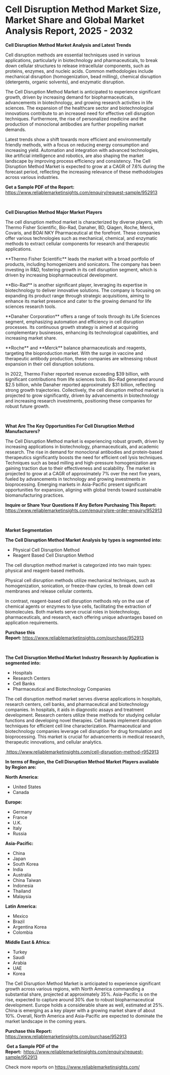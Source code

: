 <p><h1>Cell Disruption Method Market Size, Market Share and Global Market Analysis Report, 2025 - 2032</h1></p><p><strong>Cell Disruption Method Market Analysis and Latest Trends</strong></p>
<p><p>Cell disruption methods are essential techniques used in various applications, particularly in biotechnology and pharmaceuticals, to break down cellular structures to release intracellular components, such as proteins, enzymes, and nucleic acids. Common methodologies include mechanical disruption (homogenization, bead milling), chemical disruption (detergents, organic solvents), and enzymatic disruption.</p><p>The Cell Disruption Method Market is anticipated to experience significant growth, driven by increasing demand for biopharmaceuticals, advancements in biotechnology, and growing research activities in life sciences. The expansion of the healthcare sector and biotechnological innovations contribute to an increased need for effective cell disruption techniques. Furthermore, the rise of personalized medicine and the production of monoclonal antibodies are further propelling market demands. </p><p>Latest trends show a shift towards more efficient and environmentally friendly methods, with a focus on reducing energy consumption and increasing yield. Automation and integration with advanced technologies, like artificial intelligence and robotics, are also shaping the market landscape by improving process efficiency and consistency. The Cell Disruption Method Market is expected to grow at a CAGR of 7.6% during the forecast period, reflecting the increasing relevance of these methodologies across various industries.</p></p>
<p><strong>Get a Sample PDF of the Report:&nbsp;</strong> <a href="https://www.reliablemarketinsights.com/enquiry/request-sample/952913?utm_campaign=1938&utm_medium=2&utm_source=Github&utm_content=ia&utm_term=07032025&utm_id=cell-disruption-method">https://www.reliablemarketinsights.com/enquiry/request-sample/952913</a></p>
<p>&nbsp;</p>
<p><strong>Cell Disruption Method Major Market Players</strong></p>
<p><p>The cell disruption method market is characterized by diverse players, with Thermo Fisher Scientific, Bio-Rad, Danaher, BD, Qiagen, Roche, Merck, Covaris, and BOAI NKY Pharmaceutical at the forefront. These companies offer various technologies such as mechanical, chemical, and enzymatic methods to extract cellular components for research and therapeutic applications.</p><p>**Thermo Fisher Scientific** leads the market with a broad portfolio of products, including homogenizers and sonicators. The company has been investing in R&D, fostering growth in its cell disruption segment, which is driven by increasing biopharmaceutical development.</p><p>**Bio-Rad** is another significant player, leveraging its expertise in biotechnology to deliver innovative solutions. The company is focusing on expanding its product range through strategic acquisitions, aiming to enhance its market presence and cater to the growing demand for life sciences research tools.</p><p>**Danaher Corporation** offers a range of tools through its Life Sciences segment, emphasizing automation and efficiency in cell disruption processes. Its continuous growth strategy is aimed at acquiring complementary businesses, enhancing its technological capabilities, and increasing market share.</p><p>**Roche** and **Merck** balance pharmaceuticals and reagents, targeting the bioproduction market. With the surge in vaccine and therapeutic antibody production, these companies are witnessing robust expansion in their cell disruption solutions.</p><p>In 2022, Thermo Fisher reported revenue exceeding $39 billion, with significant contributions from life sciences tools. Bio-Rad generated around $2.5 billion, while Danaher reported approximately $31 billion, reflecting strong growth trajectories. Collectively, the cell disruption method market is projected to grow significantly, driven by advancements in biotechnology and increasing research investments, positioning these companies for robust future growth.</p></p>
<p>&nbsp;</p>
<p><strong>What Are The Key Opportunities For Cell Disruption Method Manufacturers?</strong></p>
<p><p>The Cell Disruption Method market is experiencing robust growth, driven by increasing applications in biotechnology, pharmaceuticals, and academic research. The rise in demand for monoclonal antibodies and protein-based therapeutics significantly boosts the need for efficient cell lysis techniques. Techniques such as bead milling and high-pressure homogenization are gaining traction due to their effectiveness and scalability. The market is projected to grow at a CAGR of approximately 7% over the next five years, fueled by advancements in technology and growing investments in bioprocessing. Emerging markets in Asia-Pacific present significant opportunities for expansion, aligning with global trends toward sustainable biomanufacturing practices.</p></p>
<p><strong>Inquire or Share Your Questions If Any Before Purchasing This Report:</strong> <a href="https://www.reliablemarketinsights.com/enquiry/pre-order-enquiry/952913?utm_campaign=1938&utm_medium=2&utm_source=Github&utm_content=ia&utm_term=07032025&utm_id=cell-disruption-method">https://www.reliablemarketinsights.com/enquiry/pre-order-enquiry/952913</a></p>
<p>&nbsp;</p>
<p><strong>Market Segmentation</strong></p>
<p><strong>The Cell Disruption Method Market Analysis by types is segmented into:</strong></p>
<p><ul><li>Physical Cell Disruption Method</li><li>Reagent Based Cell Disruption Method</li></ul></p>
<p><p>The cell disruption method market is categorized into two main types: physical and reagent-based methods. </p><p>Physical cell disruption methods utilize mechanical techniques, such as homogenization, sonication, or freeze-thaw cycles, to break down cell membranes and release cellular contents. </p><p>In contrast, reagent-based cell disruption methods rely on the use of chemical agents or enzymes to lyse cells, facilitating the extraction of biomolecules. Both markets serve crucial roles in biotechnology, pharmaceuticals, and research, each offering unique advantages based on application requirements.</p></p>
<p><strong>Purchase this Report:&nbsp;</strong><a href="https://www.reliablemarketinsights.com/purchase/952913?utm_campaign=1938&utm_medium=2&utm_source=Github&utm_content=ia&utm_term=07032025&utm_id=cell-disruption-method">https://www.reliablemarketinsights.com/purchase/952913</a></p>
<p>&nbsp;</p>
<p><strong>The Cell Disruption Method Market Industry Research by Application is segmented into:</strong></p>
<p><ul><li>Hospitals</li><li>Research Centers</li><li>Cell Banks</li><li>Pharmaceutical and Biotechnology Companies</li></ul></p>
<p><p>The cell disruption method market serves diverse applications in hospitals, research centers, cell banks, and pharmaceutical and biotechnology companies. In hospitals, it aids in diagnostic assays and treatment development. Research centers utilize these methods for studying cellular functions and developing novel therapies. Cell banks implement disruption techniques for efficient cell line characterization. Pharmaceutical and biotechnology companies leverage cell disruption for drug formulation and bioprocessing. This market is crucial for advancements in medical research, therapeutic innovations, and cellular analytics.</p></p>
<p><a href="https://www.reliablemarketinsights.com/cell-disruption-method-r952913?utm_campaign=1938&utm_medium=2&utm_source=Github&utm_content=ia&utm_term=07032025&utm_id=cell-disruption-method">&nbsp;https://www.reliablemarketinsights.com/cell-disruption-method-r952913</a></p>
<p><strong>In terms of Region, the Cell Disruption Method Market Players available by Region are:</strong></p>
<p>
    <p> <strong> North America: </strong>
        <ul>
            <li>United States</li>
            <li>Canada</li>
        </ul>
        </p> 
    <p> <strong> Europe: </strong>
        <ul>
            <li>Germany</li>
            <li>France</li>
            <li>U.K.</li>
            <li>Italy</li>
            <li>Russia</li>
        </ul>
        </p> 
    <p> <strong> Asia-Pacific: </strong>
        <ul>
            <li>China</li>
            <li>Japan</li>
            <li>South Korea</li>
            <li>India</li>
            <li>Australia</li>
            <li>China Taiwan</li>
            <li>Indonesia</li>
            <li>Thailand</li>
            <li>Malaysia</li>
        </ul>
        </p> 
    <p> <strong> Latin America: </strong>
        <ul>
            <li>Mexico</li>
            <li>Brazil</li>
            <li>Argentina Korea</li>
            <li>Colombia</li>
        </ul>
        </p> 
    <p> <strong> Middle East & Africa: </strong>
        <ul>
            <li>Turkey</li>
            <li>Saudi</li>
            <li>Arabia</li>
            <li>UAE</li>
            <li>Korea</li>
        </ul>
    </p>
    </p>
<p><p>The Cell Disruption Method Market is anticipated to experience significant growth across various regions, with North America commanding a substantial share, projected at approximately 35%. Asia-Pacific is on the rise, expected to capture around 30% due to robust biopharmaceutical development. Europe holds a considerable share as well, estimated at 25%. China is emerging as a key player with a growing market share of about 10%. Overall, North America and Asia-Pacific are expected to dominate the market landscape in the coming years.</p></p>
<p><strong>Purchase this Report: </strong><a href="https://www.reliablemarketinsights.com/purchase/952913?utm_campaign=1938&utm_medium=2&utm_source=Github&utm_content=ia&utm_term=07032025&utm_id=cell-disruption-method">https://www.reliablemarketinsights.com/purchase/952913</a></p>
<p>&nbsp;<strong>Get a Sample PDF of the Report:&nbsp;&nbsp;</strong><a href="https://www.reliablemarketinsights.com/enquiry/request-sample/952913?utm_campaign=1938&utm_medium=2&utm_source=Github&utm_content=ia&utm_term=07032025&utm_id=cell-disruption-method">https://www.reliablemarketinsights.com/enquiry/request-sample/952913</a></p>
<p><strong></strong></p>
<p>Check more reports on <a href="https://www.reliablemarketinsights.com/?utm_campaign=1938&utm_medium=2&utm_source=Github&utm_content=ia&utm_term=07032025&utm_id=cell-disruption-method">https://www.reliablemarketinsights.com/</a></p>